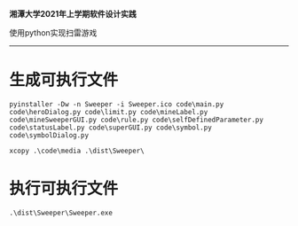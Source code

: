 **湘潭大学2021年上学期软件设计实践**

使用python实现扫雷游戏

---

# 生成可执行文件

```
pyinstaller -Dw -n Sweeper -i Sweeper.ico code\main.py code\heroDialog.py code\limit.py code\mineLabel.py code\mineSweeperGUI.py code\rule.py code\selfDefinedParameter.py code\statusLabel.py code\superGUI.py code\symbol.py code\symbolDialog.py

xcopy .\code\media .\dist\Sweeper\
```

# 执行可执行文件

```
.\dist\Sweeper\Sweeper.exe
```
